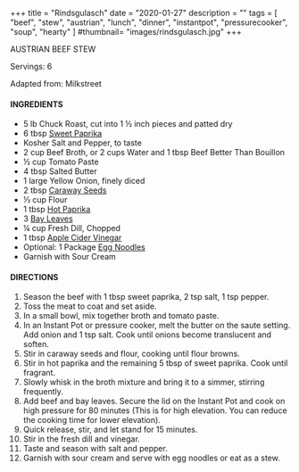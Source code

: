 +++
title = "Rindsgulasch"
date = "2020-01-27"
description = ""
tags = [
    "beef",
    "stew",
    "austrian",
    "lunch",
    "dinner",
    "instantpot",
    "pressurecooker",
    "soup",
    "hearty"
]
#thumbnail= "images/rindsgulasch.jpg"
+++

AUSTRIAN BEEF STEW 

Servings: 6<!--more-->

Adapted from: Milkstreet

#### INGREDIENTS 

* 5 lb Chuck Roast, cut into 1 ½ inch pieces and patted dry 
* 6 tbsp [Sweet Paprika](https://amzn.to/3jJjOGx) 
* Kosher Salt and Pepper, to taste 
* 2 cup Beef Broth, or 2 cups Water and 1 tbsp Beef Better Than Bouillon 
* ½ cup Tomato Paste 
* 4 tbsp Salted Butter
* 1 large Yellow Onion, finely diced 
* 2 tbsp [Caraway Seeds](https://amzn.to/3b6l7Ls) 
* ⅓ cup Flour 
* 1 tbsp [Hot Paprika](https://amzn.to/2ZeqanW) 
* 3 [Bay Leaves](https://amzn.to/3tUxsLA)
* ¼ cup Fresh Dill, Chopped 
* 1 tbsp [Apple Cider Vinegar](https://amzn.to/37dBDs5)
* Optional: 1 Package [Egg Noodles](https://amzn.to/2Zf7O60) 
* Garnish with Sour Cream  

#### DIRECTIONS 

1. Season the beef with 1 tbsp sweet paprika, 2 tsp salt, 1 tsp pepper. 
2. Toss the meat to coat and set aside. 
3. In a small bowl, mix together broth and tomato paste. 
4. In an Instant Pot or pressure cooker, melt the butter on the saute setting. Add onion and 1 tsp salt. Cook until onions become translucent and soften. 
5. Stir in caraway seeds and flour, cooking until flour browns. 
6. Stir in hot paprika and the remaining 5 tbsp of sweet paprika. Cook until fragrant. 
7. Slowly whisk in the broth mixture and bring it to a simmer, stirring frequently. 
8. Add beef and bay leaves. Secure the lid on the Instant Pot and cook on high pressure for 80 minutes (This is for high elevation. You can reduce the cooking time for lower elevation).  
9. Quick release, stir, and let stand for 15 minutes. 
10. Stir in the fresh dill and vinegar. 
11. Taste and season with salt and pepper. 
12. Garnish with sour cream and serve with egg noodles or eat as a stew. 
